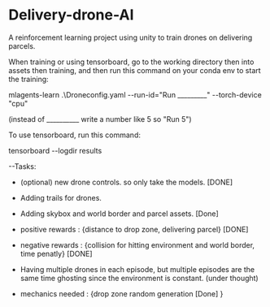 # Delivery-drone-AI
A reinforcement learning project using unity to train drones on delivering parcels.

When training or using tensorboard, go to the working directory then into assets then training, and then run this command on your conda env to start the training:

mlagents-learn .\Droneconfig.yaml --run-id="Run _________" --torch-device "cpu"

(instead of __________ write a number like 5 so "Run 5")

To use tensorboard, run this command:

tensorboard --logdir results


--Tasks:

- (optional) new drone controls. so only take the models. [DONE]

- Adding trails for drones.

- Adding skybox and world border and parcel assets. [Done]


- positive rewards : {distance to drop zone, delivering parcel} [DONE]

- negative rewards : {collision for hitting environment and world border, time penatly} [DONE]

  
- Having multiple drones in each episode, but multiple episodes are the same time ghosting since the environment is constant. (under thought)

- mechanics needed : {drop zone random generation [Done] }
  

